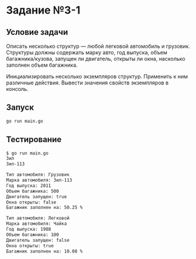 # Задание №3-1

## Условие задачи

Описать несколько структур — любой легковой автомобиль и грузовик. Структуры должны содержать марку авто, год выпуска, объем багажника/кузова, запущен ли двигатель, открыты ли окна, насколько заполнен объем багажника.

Инициализировать несколько экземпляров структур. Применить к ним различные действия. Вывести значения свойств экземпляров в консоль.

## Запуск

```bash
go run main.go
```

## Тестирование

```bash
$ go run main.go
Зил
Зил-113

Тип автомобиля: Грузовик
Марка автомобиля: Зил-113
Год выпуска: 2011
Объем багажника: 500
Двигатель запущен: true
Окна открыты: false
Багажник заполнен на: 50.25 %

Тип автомобиля: Легковой
Марка автомобиля: Чайка
Год выпуска: 1988
Объем багажника: 100
Двигатель запущен: false
Окна открыты: true
Багажник заполнен на: 10.08 %
```
